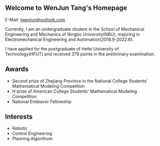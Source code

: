 ## Welcome to WenJun Tang's Homepage

E-Mail: [twenjun@outlook.com](twenjun@outlook.com)

Currently, I am an undergraduate student in the School of Mechanical Engineering and Mechanics of Ningbo University(NBU), majoring in Electromechanical Engineering and Automation(2018.9-2022.6).

I have applied for the postgraduate of Hefei University of Technology(HFUT) and received 379 points in the preliminary examination.





## Awards
- Second prize of Zhejiang Province in the National College Students' Mathematical Modeling Competition
- H prize of American College Students' Mathematical Modeling Competition
- National Endeavor Fellowship


## Interests
- Robotic
- Control Engineering
- Planning Algorithom



